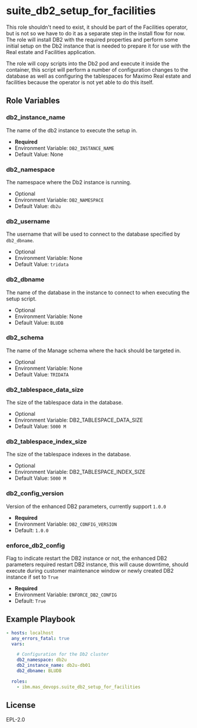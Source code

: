 suite_db2_setup_for_facilities
==========================

This role shouldn't need to exist, it should be part of the Facilities operator, but is not so we have to do it as a separate step in the install flow for now.  The role will install DB2 with the required properties and perform some initial setup on the Db2 instance that is needed to prepare it for use with the Real estate and Facilities application.

The role will copy scripts into the Db2 pod and execute it inside the container, this script will perform a number of configuration changes to the database as well as configuring the tablespaces for Maximo Real estate and facilities because the operator is not yet able to do this itself.

Role Variables
--------------
### db2_instance_name
The name of the db2 instance to execute the setup in.

- **Required**
- Environment Variable: `DB2_INSTANCE_NAME`
- Default Value: None

### db2_namespace
The namespace where the Db2 instance is running.

- Optional
- Environment Variable: `DB2_NAMESPACE`
- Default Value: `db2u`

### db2_username
The username that will be used to connect to the database specified by `db2_dbname`.

- Optional
- Environment Variable: None
- Default Value: `tridata`

### db2_dbname
The name of the database in the instance to connect to when executing the setup script.

- Optional
- Environment Variable: None
- Default Value: `BLUDB`

### db2_schema
The name of the Manage schema where the hack should be targeted in.

- Optional
- Environment Variable: None
- Default Value: `TRIDATA`

### db2_tablespace_data_size
The size of the tablespace data in the database.

- Optional
- Environment Variable: DB2_TABLESPACE_DATA_SIZE
- Default Value: `5000 M`

### db2_tablespace_index_size
The size of the tablespace indexes in the database.

- Optional
- Environment Variable: DB2_TABLESPACE_INDEX_SIZE
- Default Value: `5000 M`

### db2_config_version
Version of the enhanced DB2 parameters, currently support `1.0.0`

- **Required**
- Environment Variable: `DB2_CONFIG_VERSION`
- Default: `1.0.0`

### enforce_db2_config
Flag to indicate restart the DB2 instance or not, the enhanced DB2 parameters required restart DB2 instance, this will cause downtime, should execute during customer maintenance window or newly created DB2 instance if set to `True`

- **Required**
- Environment Variable: `ENFORCE_DB2_CONFIG`
- Default: `True`

Example Playbook
----------------

```yaml
- hosts: localhost
  any_errors_fatal: true
  vars:

    # Configuration for the Db2 cluster
    db2_namespace: db2u
    db2_instance_name: db2u-db01
    db2_dbname: BLUDB

  roles:
    - ibm.mas_devops.suite_db2_setup_for_facilities
```


License
-------

EPL-2.0
